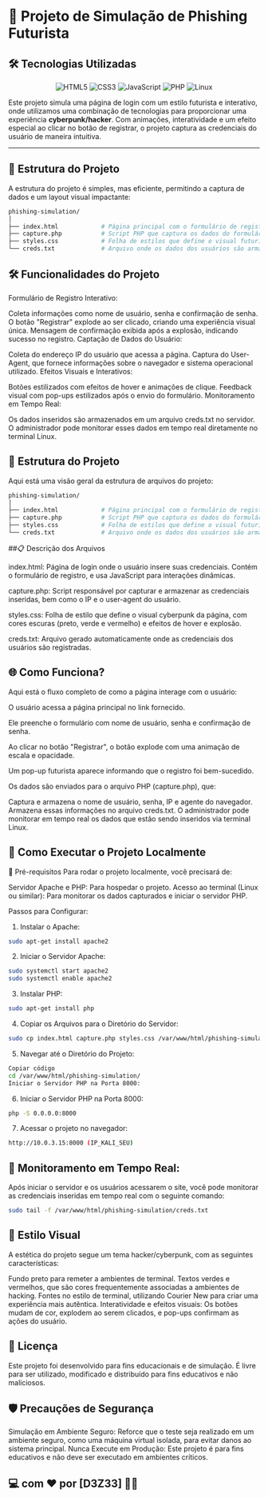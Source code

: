 # 🚀 Projeto de Simulação de Phishing Futurista

## 🛠️ Tecnologias Utilizadas

<div align="center">

  ![HTML5](https://img.shields.io/badge/HTML5-E34F26?style=for-the-badge&logo=html5&logoColor=white)
  ![CSS3](https://img.shields.io/badge/CSS3-1572B6?style=for-the-badge&logo=css3&logoColor=white)
  ![JavaScript](https://img.shields.io/badge/JavaScript-F7DF1E?style=for-the-badge&logo=javascript&logoColor=black)
  ![PHP](https://img.shields.io/badge/PHP-777BB4?style=for-the-badge&logo=php&logoColor=white)
  ![Linux](https://img.shields.io/badge/Linux-FCC624?style=for-the-badge&logo=linux&logoColor=black)

</div>

Este projeto simula uma página de login com um estilo futurista e interativo, onde utilizamos uma combinação de tecnologias para proporcionar uma experiência **cyberpunk/hacker**. Com animações, interatividade e um efeito especial ao clicar no botão de registrar, o projeto captura as credenciais do usuário de maneira intuitiva.

---

## 📂 Estrutura do Projeto

A estrutura do projeto é simples, mas eficiente, permitindo a captura de dados e um layout visual impactante:

```bash
phishing-simulation/
│
├── index.html            # Página principal com o formulário de registro e interações
├── capture.php           # Script PHP que captura os dados do formulário
├── styles.css            # Folha de estilos que define o visual futurista da página
└── creds.txt             # Arquivo onde os dados dos usuários são armazenados
````

## 🛠️ Funcionalidades do Projeto
Formulário de Registro Interativo:

Coleta informações como nome de usuário, senha e confirmação de senha.
O botão "Registrar" explode ao ser clicado, criando uma experiência visual única.
Mensagem de confirmação exibida após a explosão, indicando sucesso no registro.
Captação de Dados do Usuário:

Coleta do endereço IP do usuário que acessa a página.
Captura do User-Agent, que fornece informações sobre o navegador e sistema operacional utilizado.
Efeitos Visuais e Interativos:

Botões estilizados com efeitos de hover e animações de clique.
Feedback visual com pop-ups estilizados após o envio do formulário.
Monitoramento em Tempo Real:

Os dados inseridos são armazenados em um arquivo creds.txt no servidor.
O administrador pode monitorar esses dados em tempo real diretamente no terminal Linux.

## 🧱 Estrutura do Projeto
Aqui está uma visão geral da estrutura de arquivos do projeto:

```bash
phishing-simulation/
│
├── index.html            # Página principal com o formulário de registro e interações
├── capture.php           # Script PHP que captura os dados do formulário
├── styles.css            # Folha de estilos que define o visual futurista da página
└── creds.txt             # Arquivo onde os dados dos usuários são armazenados
```

##📋 Descrição dos Arquivos

index.html: Página de login onde o usuário insere suas credenciais. Contém o formulário de registro, e usa JavaScript para interações dinâmicas.

capture.php: Script responsável por capturar e armazenar as credenciais inseridas, bem como o IP e o user-agent do usuário.

styles.css: Folha de estilo que define o visual cyberpunk da página, com cores escuras (preto, verde e vermelho) e efeitos de hover e explosão.

creds.txt: Arquivo gerado automaticamente onde as credenciais dos usuários são registradas.


## 🌐 Como Funciona?
Aqui está o fluxo completo de como a página interage com o usuário:

O usuário acessa a página principal no link fornecido.

Ele preenche o formulário com nome de usuário, senha e confirmação de senha.

Ao clicar no botão "Registrar", o botão explode com uma animação de escala e opacidade.

Um pop-up futurista aparece informando que o registro foi bem-sucedido.

Os dados são enviados para o arquivo PHP (capture.php), que:

Captura e armazena o nome de usuário, senha, IP e agente do navegador.
Armazena essas informações no arquivo creds.txt.
O administrador pode monitorar em tempo real os dados que estão sendo inseridos via terminal Linux.


## 🚀 Como Executar o Projeto Localmente

🔧 Pré-requisitos
Para rodar o projeto localmente, você precisará de:

Servidor Apache e PHP: Para hospedar o projeto.
Acesso ao terminal (Linux ou similar): Para monitorar os dados capturados e iniciar o servidor PHP.

Passos para Configurar:

1. Instalar o Apache:
```bash
sudo apt-get install apache2
```

2. Iniciar o Servidor Apache:
```bash
sudo systemctl start apache2
sudo systemctl enable apache2
```

3. Instalar PHP:
```bash
sudo apt-get install php
```

4. Copiar os Arquivos para o Diretório do Servidor:
```bash
sudo cp index.html capture.php styles.css /var/www/html/phishing-simulation/
```

5. Navegar até o Diretório do Projeto:
```bash
Copiar código
cd /var/www/html/phishing-simulation/
Iniciar o Servidor PHP na Porta 8000:
```

6. Iniciar o Servidor PHP na Porta 8000:
```bash
php -S 0.0.0.0:8000
```

7. Acessar o projeto no navegador:
```bash
http://10.0.3.15:8000 (IP_KALI_SEU)
```

## 📡 Monitoramento em Tempo Real:

Após iniciar o servidor e os usuários acessarem o site, você pode monitorar as credenciais inseridas em tempo real com o seguinte comando:
```bash
sudo tail -f /var/www/html/phishing-simulation/creds.txt
```

## 🎨 Estilo Visual
 A estética do projeto segue um tema hacker/cyberpunk, com as seguintes características:

Fundo preto para remeter a ambientes de terminal.
Textos verdes e vermelhos, que são cores frequentemente associadas a ambientes de hacking.
Fontes no estilo de terminal, utilizando Courier New para criar uma experiência mais autêntica.
Interatividade e efeitos visuais: Os botões mudam de cor, explodem ao serem clicados, e pop-ups confirmam as ações do usuário.


## 📜 Licença
Este projeto foi desenvolvido para fins educacionais e de simulação. É livre para ser utilizado, modificado e distribuído para fins educativos e não maliciosos.

## 🛡️ Precauções de Segurança

Simulação em Ambiente Seguro: Reforce que o teste seja realizado em um ambiente seguro, como uma máquina virtual isolada, para evitar danos ao sistema principal.
Nunca Execute em Produção: Este projeto é para fins educativos e não deve ser executado em ambientes críticos.

## 💻 com ❤️ por [D3Z33] 🧑‍💻


